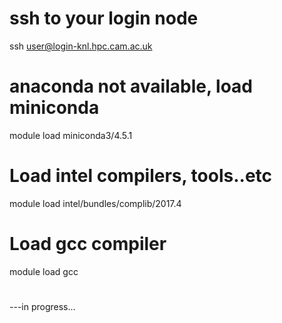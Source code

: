 # ssh to your login node
ssh user@login-knl.hpc.cam.ac.uk

# anaconda not available, load miniconda
module load miniconda3/4.5.1

# Load intel compilers, tools..etc
module load intel/bundles/complib/2017.4

# Load gcc compiler
module load gcc

#
---in progress...